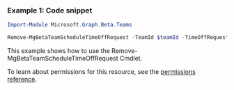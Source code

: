### Example 1: Code snippet

```powershellImport-Module Microsoft.Graph.Beta.Teams

Remove-MgBetaTeamScheduleTimeOffRequest -TeamId $teamId -TimeOffRequestId $timeOffRequestId
```
This example shows how to use the Remove-MgBetaTeamScheduleTimeOffRequest Cmdlet.
To learn about permissions for this resource, see the [permissions reference](/graph/permissions-reference).

